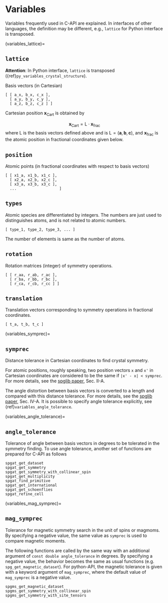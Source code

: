 # Variables

Variables frequently used in C-API are explained. In interfaces of
other languages, the definition may be different, e.g., `lattice`
for Python interface is transposed.

(variables_lattice)=
## `lattice`

**Attention**: In Python interface, `lattice` is transposed
({ref}`py_variables_crystal_structure`).

Basis vectors (in Cartesian)

```
[ [ a_x, b_x, c_x ],
  [ a_y, b_y, c_y ],
  [ a_z, b_z, c_z ] ]
```

Cartesian position $\mathbf{x}_\mathrm{Cart}$ is obtained by

$$
  \mathbf{x}_\mathrm{Cart} = \mathrm{L}\cdot\mathbf{x}_\mathrm{frac}
$$
where $\mathrm{L}$ is the basis vectors defined above and is
$\mathrm{L}=(\mathbf{a},\mathbf{b},\mathbf{c})$, and
$\mathbf{x}_\mathrm{frac}$ is the atomic position in fractional
coordinates given below.


## `position`

Atomic points (in fractional coordinates with respect to basis vectors)

```
[ [ x1_a, x1_b, x1_c ],
  [ x2_a, x2_b, x2_c ],
  [ x3_a, x3_b, x3_c ],
  ...                   ]
```

## `types`

Atomic species are differentiated by integers. The numbers are just
used to distinguishes atoms, and is not related to atomic numbers.

```
[ type_1, type_2, type_3, ... ]
```
The number of elements is same as the number of atoms.

## `rotation`

Rotation matrices (integer) of symmetry operations.

```
[ [ r_aa, r_ab, r_ac ],
  [ r_ba, r_bb, r_bc ],
  [ r_ca, r_cb, r_cc ] ]
```
## `translation`

Translation vectors corresponding to symmetry operations in fractional
coordinates.

```
[ t_a, t_b, t_c ]
```

(variables_symprec)=
## `symprec`


Distance tolerance in Cartesian coordinates to find crystal
symmetry.

For atomic positions, roughly speaking, two position vectors `x` and `x'` in
Cartesian coordinates are considered to be the same if `|x' - x| < symprec`.
For more details, see the [spglib paper](https://arxiv.org/abs/1808.01590>),
Sec. II-A.

The angle distortion between basis vectors is converted to a length
and compared with this distance tolerance. For more details, see the
[spglib paper](https://arxiv.org/abs/1808.01590), Sec. IV-A. It is
possible to specify angle tolerance explicitly, see
{ref}`variables_angle_tolerance`.

(variables_angle_tolerance)=
## `angle_tolerance`

Tolerance of angle between basis vectors in degrees to be tolerated
in the symmetry finding. To use angle tolerance, another set of
functions are prepared for C-API as follows

```
spgat_get_dataset
spgat_get_symmetry
spgat_get_symmetry_with_collinear_spin
spgat_get_multiplicity
spgat_find_primitive
spgat_get_international
spgat_get_schoenflies
spgat_refine_cell
```

(variables_mag_symprec)=
## `mag_symprec`

Tolerance for magnetic symmetry search in the unit of spins or magmoms. By
specifying a negative value, the same value as `symprec` is used to compare
magnetic moments.

The following functions are called by the same way with an additional argument
of `const double angle_tolerance` in degrees. By specifying a negative value,
the behavior becomes the same as usual functions (e.g.
`spg_get_magnetic_dataset`). For python-API, the magnetic tolerance is given
with a keyword argument of `mag_symprec`, where the default value of
`mag_symprec` is a negative value.

```
spgms_get_magnetic_dataset
spgms_get_symmetry_with_collinear_spin
spgms_get_symmetry_with_site_tensors
```

